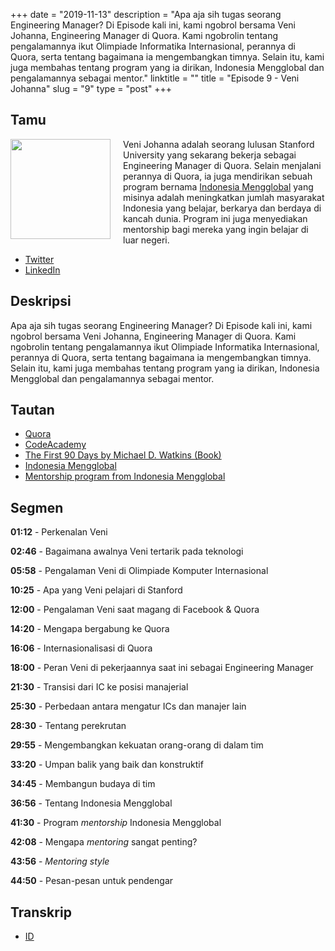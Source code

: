 +++
date = "2019-11-13"
description = "Apa aja sih tugas seorang Engineering Manager? Di Episode kali ini, kami ngobrol bersama Veni Johanna, Engineering Manager di Quora. Kami ngobrolin tentang pengalamannya ikut Olimpiade Informatika Internasional, perannya di Quora, serta tentang bagaimana ia mengembangkan timnya. Selain itu, kami juga membahas tentang program yang ia dirikan, Indonesia Mengglobal dan pengalamannya sebagai mentor."
linktitle = ""
title = "Episode 9 - Veni Johanna"
slug = "9"
type = "post"
+++

## Tamu

<img style="float: left; width: 160px; margin-right: 20px;" src="/img/ep9.jpg">

Veni Johanna adalah seorang lulusan Stanford University yang sekarang bekerja sebagai Engineering Manager di Quora. Selain menjalani perannya di Quora, ia juga mendirikan sebuah program bernama [Indonesia Mengglobal](http://indonesiamengglobal.com/) yang misinya adalah meningkatkan jumlah masyarakat Indonesia yang belajar, berkarya dan berdaya di kancah dunia. Program ini juga menyediakan mentorship bagi mereka yang ingin belajar di luar negeri.

- [Twitter](https://twitter.com/angelinavj)
- [LinkedIn](https://www.linkedin.com/in/venijohanna/)

## Deskripsi

Apa aja sih tugas seorang Engineering Manager? Di Episode kali ini, kami ngobrol bersama Veni Johanna, Engineering Manager di Quora. Kami ngobrolin tentang pengalamannya ikut Olimpiade Informatika Internasional, perannya di Quora, serta tentang bagaimana ia mengembangkan timnya. Selain itu, kami juga membahas tentang program yang ia dirikan, Indonesia Mengglobal dan pengalamannya sebagai mentor.

<div class="audioplayer">
    <audio>
        <source src="https://anchor.fm/s/9cae1b8/podcast/play/8378273/https%3A%2F%2Fd3ctxlq1ktw2nl.cloudfront.net%2Fproduction%2F2019-10-11%2F33688759-44100-2-ca06ebba5c174.mp3" type="audio/mp4" rel="preload" as="audio">
    </audio>
</div>

<!-- <iframe src="https://anchor.fm/kartini-teknologi/embed/episodes/Episode-9---Ngobrolin-tentang-Engineering-Manager--Quora--dan-Indonesia-Mengglobal-bersama-Veni-Johanna-e8u6f1" height="102px" width="400px" frameborder="0" scrolling="no"></iframe> -->

## Tautan

- [Quora](https://www.quora.com/)
- [CodeAcademy](https://www.codecademy.com/)
- [The First 90 Days by Michael D. Watkins (Book)](https://www.amazon.com/First-90-Days-Strategies-Expanded/dp/1422188612)
- [Indonesia Mengglobal](http://indonesiamengglobal.com/)
- [Mentorship program from Indonesia Mengglobal](http://indonesiamengglobal.com/mentorship/)

## Segmen

**01:12** - Perkenalan Veni

**02:46** - Bagaimana awalnya Veni tertarik pada teknologi

**05:58** - Pengalaman Veni di Olimpiade Komputer Internasional

**10:25** - Apa yang Veni pelajari di Stanford

**12:00** - Pengalaman Veni saat magang di Facebook & Quora

**14:20** - Mengapa bergabung ke Quora

**16:06** - Internasionalisasi di Quora

**18:00** - Peran Veni di pekerjaannya saat ini sebagai Engineering Manager

**21:30** - Transisi dari IC ke posisi manajerial

**25:30** - Perbedaan antara mengatur ICs dan manajer lain

**28:30** - Tentang perekrutan

**29:55** - Mengembangkan kekuatan orang-orang di dalam tim

**33:20** - Umpan balik yang baik dan konstruktif

**34:45** - Membangun budaya di tim

**36:56** - Tentang Indonesia Mengglobal

**41:30** - Program _mentorship_ Indonesia Mengglobal

**42:08** - Mengapa _mentoring_ sangat penting?

**43:56** - _Mentoring style_

**44:50** - Pesan-pesan untuk pendengar

## Transkrip

- [ID](transcript)

